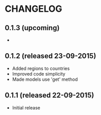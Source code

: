 # CHANGELOG

## 0.1.3 (upcoming)

- 

## 0.1.2 (released 23-09-2015)

- Added regions to countries
- Improved code simplicity
- Made models use 'get' method

## 0.1.1 (released 22-09-2015)

- Initial release
